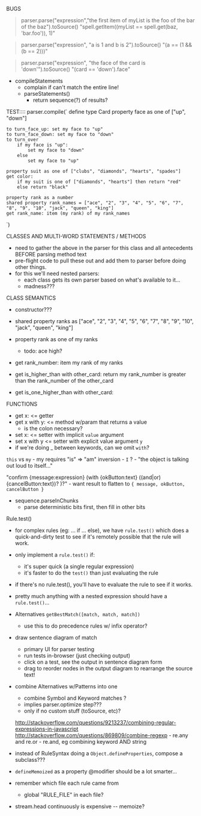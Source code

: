 BUGS
> parser.parse("expression","the first item of myList is the foo of the bar of the baz").toSource()
> "spell.getItem((myList == spell.get(baz, 'bar.foo')), 1)"

> parser.parse("expression", "a is 1 and b is 2").toSource()
> "(a == (1 && (b == 2)))"

> parser.parse("expression", "the face of the card is 'down'").toSource()
> "(card == 'down').face"

- compileStatements
	- complain if can't match the entire line!
	- parseStatements()
		- return sequence(?) of results?



TEST::::
parser.compile(`
define type Card
	property face as one of ["up", "down"]

	to turn_face_up: set my face to "up"
	to turn_face_down: set my face to "down"
	to turn_over
		if my face is "up":
			set my face to "down"
		else
			set my face to "up"

	property suit as one of ["clubs", "diamonds", "hearts", "spades"]
	get color:
		if my suit is one of ["diamonds", "hearts"] then return "red"
		else return "black"

	property rank as a number
	shared property rank_names = ["ace", "2", "3", "4", "5", "6", "7", "8", "9", "10", "jack", "queen", "king"]
	get rank_name: item (my rank) of my rank_names
`)


CLASSES AND MULTI-WORD STATEMENTS / METHODS
- need to gather the above in the parser for this class and all antecedents BEFORE parsing method text
- pre-flight code to pull these out and add them to parser before doing other things.
- for this we'll need nested parsers:
	- each class gets its own parser based on what's available to it...
	- madness???


CLASS SEMANTICS
- constructor???
- shared property ranks as ["ace", "2", "3", "4", "5", "6", "7", "8", "9", "10", "jack", "queen", "king"]
- property rank as one of my ranks
	- todo: ace high?

- get rank_number: item my rank of my ranks
- get is_higher_than with other_card:
	return my rank_number is greater than the rank_number of the other_card

- get is_one_higher_than with other_card:


FUNCTIONS
- get x:			<= getter
- get x with y:		<= method w/param that returns a value
	- is the colon necessary?
- set x:			<= setter with implicit `value` argument
- set x with y		<= setter with explicit value argument `y`
- if we're doing _ between keywords, can we omit `with`?

`this` vs `my`
	- my requires "is" => "am" inversion
	- `I` ?
	- "the object is talking out loud to itself..."


"confirm {message:expression} (with {okButton:text} ((and|or) {cancelButton:text})? )?"
	- want result to flatten to `{ message, okButton, cancelButton }`

- sequence.parseInChunks
	- parse deterministic bits first, then fill in other bits

Rule.test()
- for complex rules (eg: ... if ... else), we have `rule.test()` which does a quick-and-dirty test to see if it's remotely possible that the rule will work.
- only implement a `rule.test()` if:
	- it's super quick (a single regular expression)
	- it's faster to do the `test()` than just evaluating the rule
- if there's no rule.test(), you'll have to evaluate the rule to see if it works.
- pretty much anything with a nested expression should have a `rule.test()`...


- Alternatives `getBestMatch([match, match, match])`
	- use this to do precedence rules w/ infix operator?



- draw sentence diagram of match
	- primary UI for parser testing
	- run tests in-browser (just checking output)
	- click on a test, see the output in sentence diagram form
	- drag to reorder nodes in the output diagram to rearrange the source text!

- combine Alternatives w/Patterns into one
	- combine Symbol and Keyword matches ?
	- implies parser.optimize step???
	- only if no custom stuff (toSource, etc)?

	http://stackoverflow.com/questions/9213237/combining-regular-expressions-in-javascript
	http://stackoverflow.com/questions/869809/combine-regexp
		- re.any and re.or
		- re.and, eg    combining keyword AND string



- instead of RuleSyntax doing a `Object.defineProperties`, compose a subclass???
- `defineMemoized` as a property @modifier should be a lot smarter...

- remember which file each rule came from
	- global "RULE_FILE" in each file?

- stream.head continuously is expensive -- memoize?
